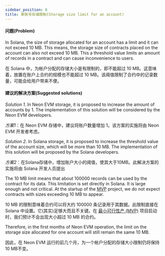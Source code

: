 ```yaml
---
sidebar_position: 6
title: 单账号存储限制(Storage size limit for an account)
---
```


#### 问题(Problem)

In Solana, the size of storage allocated for an account has a limit and it can not exceed 10 MB. This means, the storage size of contracts placed on the account can also not exceed 10 MB. This a threshold value limits an amount of records in a contract and can cause inconvenience to users.

在 Solana 中，为帐户分配的存储大小是有限制的，即不能超过 10 MB。这意味着，放置在账户上合约的规模也不能超过 10 MB。该阈值限制了合约中的记录数量，可能会给用户带来不便。

#### 建议的解决方案(Suggested solutions)

_Solution 1_. In Neon EVM storage, it is proposed to increase the amount of accounts by 1. The implementation of this solution will be considered by the Neon EVM developers.

_方案1_：在 Neon EVM 存储中，建议将账户数量增加 1。该方案的实施将由 Neon EVM 开发者考虑。

_Solution 2_. In Solana storage, it is proposed to increase the threshold value of the account size, which will be more than 10 MB. The implementation of this solution will be proposed by the Solana developers.

_方案2_：在Solana存储中，增加账户大小的阈值，使其大于10MB。此解决方案的实施将由 Solana 开发人员提出

The 10 MB limit means that about 100000 records can be used by the contract for its data. This limitation is set directly in Solana. It is large enough and not critical. At the startup of the [MVP](/01About/02Terminology#最小可行性产品minimum-viable-product-mvp) project, we do not expect contracts with sizes exceeding 10 MB to appear.

10 MB 的限制意味着合约可以将大约 100000 条记录用于其数据。此限制直接在 Solana 中设置。它(其实)足够大而且不关键。在 [最小可行性产 (MVP)](/01About/02Terminology#最小可行性产品minimum-viable-product-mvp) 项目启动时，我们预计不会出现大小超过 10 MB 的合约。

Therefore, in the first months of Neon EVM operation, the limit on the storage size allocated for one account will still remain the same 10 MB.

因此，在 Neon EVM 运行的前几个月，为一个帐户分配的存储大小限制仍将保持10 MB不变。
